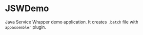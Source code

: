 # JSWDemo

Java Service Wrapper demo application. It creates `.batch` file with `appassembler` plugin.

